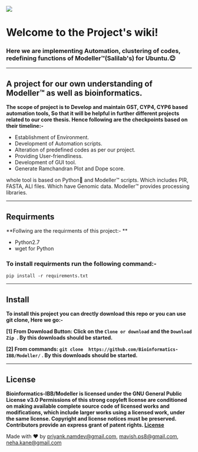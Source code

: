 
![](https://images.pexels.com/photos/340901/pexels-photo-340901.jpeg?auto=compress&cs=tinysrgb&h=350)
# Welcome to the Project's wiki!


### Here we are implementing Automation, clustering of codes, redefining functions of Modeller™(Salilab's) for Ubuntu.😊 
***
## **A project for our own understanding of Modeller™ as well as bioinformatics.**

**The scope of project is to Develop and maintain GST, CYP4, CYP6 based automation tools, So that it will be helpful in further different projects related to our core thesis. Hence following are the checkpoints based on their timeline:-**
* Establishment of Environment.
* Development of Automation scripts.
* Alteration of predefined codes as per our project.
* Providing User-friendliness.
* Development of GUI tool.
* Generate Ramchandran Plot and Dope score.

whole tool is based on Python🐍 and Modeller™ scripts. Which includes PIR, FASTA, ALI files. Which have Genomic data. Modeller™ provides processing libraries. 


***


## Requirments
**Follwing are the requirments of this project:- **
* Python2.7
* wget for Python
### To install requirments run the following command:-
` pip install -r requirements.txt ` 


***


## Install
**To install this project you can drectly download this repo or you can use git clone, Here we go:-**

**[1] From Download Button: Click on the ` Clone or download ` and the  `Download Zip `. By this downloads should be started.**

**[2] From commands: ` git clone  https://github.com/Bioinformatics-IBB/Modeller/ ` . By this downloads should be started.**


***

## License
**Bioinformatics-IBB/Modeller is licensed under the GNU General Public License v3.0
Permissions of this strong copyleft license are conditioned on making available complete source code of licensed works and modifications, which include larger works using a licensed work, under the same license. Copyright and license notices must be preserved. Contributors provide an express grant of patent rights. 
[License](https://github.com/Bioinformatics-IBB/Modeller/blob/master/LICENSE)**


Made with ❤ by priyank.namdev@gmail.com, mavish.ps8@gmail.com, neha.kane@gmail.com
